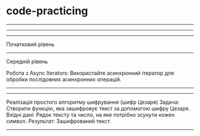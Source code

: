 # code-practicing

<!-- FOR-WARM-UP -->

<!-- 1. Каталог продуктів
   Створіть об'єкт, що представляє каталог продуктів. Кожен продукт має мати назву, ціну, категорію та рейтинг. Реалізуйте наступні функції:

Функцію для додавання нового продукту в каталог.
Функцію, яка повертає масив усіх продуктів певної категорії.
Функцію, яка сортує продукти за ціною або рейтингом у зростаючому або спадаючому порядку. -->

<!-- 2. Журнал студентів
   Створіть об'єкт, що представляє журнал студентів. Кожен студент має ім'я та масив оцінок. Реалізуйте наступні функції:

Функцію для додавання нового студента і його оцінок.
Функцію, яка обчислює середній бал кожного студента.
Функцію, яка виводить ім'я студента з найвищим середнім балом. -->

<!-- 3. Управління тасками
   Створіть об'єкт для управління списком завдань. Кожне завдання має опис, статус (відкрито, в процесі, завершено) і пріоритет. Реалізуйте наступні функції:

Функцію для додавання нового завдання.
Функцію для зміни статусу завдання.
Функцію, яка повертає всі завдання з певним пріоритетом або статусом. -->

<!-- 4. Аналіз даних
   Дано масив об'єктів, де кожен об'єкт представляє даних працівника (ім'я, вік, зарплата). Реалізуйте наступні функції:

Функцію, яка обчислює середню зарплату всіх працівників.
Функцію, яка виводить інформацію про найстаршого працівника.
Функцію, яка повертає масив працівників, зарплата яких вища за середню. -->

<!-- 5. Погода в містах
   Створіть масив об'єктів, де кожен об'єкт представляє погоду в певному місті (назва міста, температура, тип погоди). Реалізуйте наступні функції:

Функцію, яка сортує міста за температурою в зростаючому або спадаючому порядку.
Функцію, яка виводить міста з певним типом погоди. -->

<!-- HARD-LVL -->

<!-- Завдання 1: Система управління бібліотекою
Мета: Створити систему для управління бібліотекою, яка дозволяє керувати книгами та читачами.

Основні вимоги:

Модель книги:
Кожна книга має унікальний ідентифікатор, назву, автора, рік видання, жанр, та статус (доступна, видалена або видається).
Модель читача:
Кожен читач має унікальний ідентифікатор, ім'я, список книг, які він взяв (не більше 3-х одночасно), та історію взяття книг.
Функціональність:
Додавання та видалення книг з бібліотеки.
Реєстрація читачів та ведення їхньої історії взяття книг.
Видача книг читачам (з урахуванням обмеження на кількість одночасно взятих книг).
Повернення книг до бібліотеки та оновлення статусу книги.
Пошук книг за різними критеріями (автор, жанр, статус).
Генерація звітів про книги та читачів (наприклад, найпопулярніші книги, читачі з найбільшою кількістю прочитаних книг). -->

<!-- ОБ'ЄКТАМИ - ГОТОВО -->
<!-- КЛАСАМИ - ГОТОВО -->

<!-- Завдання 2: Система управління замовленнями в ресторані
Мета: Розробити систему для управління замовленнями в ресторані, що дозволить персоналу керувати столиками, меню та замовленнями клієнтів.

Основні вимоги:

Модель столика:
Кожен столик має унікальний ідентифікатор, номер, кількість місць, та статус (зайнятий, вільний).

Модель меню:
Меню складається з категорій (наприклад, напої, основні страви, десерти), кожна категорія містить страви з назвою, ціною та інгредієнтами.

Модель замовлення:
Замовлення включає інформацію про столик, список страв з меню, загальну вартість, та статус замовлення (нове, в процесі, готове до подачі, закрите).

Функціональність:
Додавання, видалення та оновлення страв в меню.

Ведення обліку столиків і їх статусів.

Прийняття замовлень від клієнтів, присвоєння замовлення конкретному столику, та управління статусами замовлень.

Оновлення статусу столиків залежно від замовлень (наприклад, зміна статусу на "зайнятий", коли замовлення прийняте).

Автоматичний розрахунок загальної вартості замовлення з урахуванням страв, які були обрані.

Відображення актуального списку доступних страв з меню для клієнтів.

Можливість відміни замовлення або окремих страв з замовлення до моменту їх приготування.

Генерація звітів про продажі, популярні страви, ефективність обслуговування столиків тощо -->

<!-- НУ ЯКБИ зроблено -->

---

<!-- PROMISES(наконець-то) -->

<!-- Задача 1: Таймер зворотнього відліку

Створіть функцію таймера зворотнього відліку, яка приймає кількість секунд і показує час, що залишився, кожну секунду. Коли час вийде, таймер повинен вивести повідомлення "Час вийшов!". -->

<!-- Задача 2: Запит на отримання даних з затримкою

Симулюйте запит на отримання даних з сервера, використовуючи проміс, який імітує успішний відгук або помилку з певною затримкою. Використовуйте setTimeout для створення затримки.

Особливості:

Функція повинна приймати два аргументи: data (дані, які будуть повернуті у випадку успіху) і delay (затримка в мілісекундах).
Проміс повинен розв'язуватися з даними data після затримки, вказаної в delay.
Додайте можливість симуляції помилки. Проміс повинен бути відхилений з помилкою, якщо передано спеціальний аргумент або умову. -->

<!-- Задача 3: Послідовне виконання промісів з затримкою

Напишіть функцію, яка приймає масив промісів і затримку в мілісекундах. Функція повинна виконувати ці проміси послідовно, з вказаною затримкою між кожним промісом.

Особливості:

Використовуйте async/await для послідовного виконання промісів.
Застосуйте setTimeout для створення затримки між виконаннями промісів.
Кожен проміс у масиві може представляти симульований запит до API з використанням попередньо описаного методу зі затримкою. -->

---

<!-- Задача 1: Сума чисел
Тема: Змінні, Оператори.
Напишіть функцію, яка приймає два числа як аргументи і повертає їх суму. -->

<!-- Задача 2: Перевірка парності
Тема: Умовні оператори.
Напишіть функцію, що приймає число як аргумент і повертає "парне", якщо число парне, і "непарне", якщо число непарне. -->

<!-- Задача 3: Велика літера
Тема: Рядки.
Напишіть функцію, яка перетворює перший символ рядка в верхній регістр. -->

<!-- Задача 4: Максимальне число
Тема: Масиви, Цикли.
Напишіть функцію, яка приймає масив чисел і повертає найбільше число з масиву. -->

<!-- Задача 5: Факторіал числа
Тема: Цикли, Функції.
Напишіть функцію, що обчислює факторіал заданого числа. Нагадуємо, факторіал 5 (означається як 5!) є 1 _ 2 _ 3 _ 4 _ 5 = 120. -->

<!-- Задача 6: Унікальні елементи
Тема: Об'єкти, Масиви.
Напишіть функцію, яка приймає масив і повертає новий масив, що містить тільки унікальні елементи з оригінального масиву. -->

<!-- Задача 7: Підрахунок голосних
Тема: Рядки, Цикли.
Напишіть функцію, яка приймає рядок і повертає кількість голосних букв у рядку. -->

---

Початковий рівень

<!-- Проміси 101: Створіть проміс, який розв'язується через 2 секунди з повідомленням "Hello, Promise!". -->

<!-- Використання setTimeout: Напишіть функцію, що виводить "Hello, World!" через 3 секунди, використовуючи setTimeout. -->

<!-- Перетворення Callback на Проміс: Перепишіть функцію, що приймає callback, використовуючи проміси. -->

<!-- Ланцюжок Промісів: Створіть ланцюжок з трьох промісів, де кожен наступний проміс використовує результат попереднього. -->

<!-- Використання Promise.resolve(): Створіть функцію, що повертає відразу вирішений проміс з результатом "Immediate Resolve".

Використання Promise.reject(): Створіть функцію, що повертає відразу відхилений проміс з помилкою "Immediate Reject". -->

<!-- Базовий Async/Await: Створіть асинхронну функцію, яка використовує await для очікування вирішення промісу, який розв'язується через 2 секунди. -->

<!-- Робота з Promise.all(): Використайте Promise.all, щоб дочекатися вирішення трьох промісів, які розв'язуються через 1, 2 та 3 секунди відповідно. -->

<!-- Встановлення Інтервалу: Напишіть функцію, що виводить повідомлення "Interval Message" кожні 5 секунд, використовуючи setInterval. -->

<!-- Очищення Інтервалу: Створіть таймер, що зупиняється після 10 секунд -->

---

Середній рівень

<!-- Паралельне виконання Промісів: Виконайте масив промісів паралельно і обробіть їх результати, як тільки всі вони розв'язуються. -->

<!-- Обробка помилок у Промісах: Напишіть функцію, що використовує Promise.catch для обробки помилок в промісі. -->

<!-- Генератор Часових Затримок: Створіть генератор, що повертає проміси зі зростаючою затримкою виконання (наприклад, 1с, 2с, 3с). -->

<!-- Асинхронний Інтервал: Реалізуйте функцію, яка імітує setInterval через використання рекурсивного setTimeout. -->

<!-- Обмеження Паралельності Промісів: Напишіть функцію, яка виконує масив промісів з обмеженою кількістю одночасних виконань. -->

<!-- Асинхронне Повторення: Створіть функцію, що повторює асинхронну операцію (наприклад, запит до сервера) до успішного виконання або до досягнення максимальної кількості спроб. -->

Робота з Async Iterators: Використайте асинхронний ітератор для обробки послідовних асинхронних операцій. <!-- тут то, шо на даний момент не потрібно -->

<!-- Промісифікація Довільних Функцій: Напишіть утиліту, яка перетворює функцію з колбеком у функцію, що повертає проміс. -->
<!-- (начав +- понімати, але НАДТО комплексно) -->

<!-- Реалізація Простого Cache з Промісами: Створіть простий кеш для збереження результатів асинхронних операцій. -->

<!-- Використання Promise.race(): Реалізуйте таймаут для проміса, використовуючи Promise.race(), щоб відхилити проміс, якщо він не вирішується вчасно. -->

---

<!-- Перетворення температури
Задача: Написати функцію, яка перетворює температуру з градусів Цельсія в градуси Фаренгейта і навпаки.
Вхідні дані: Температура і одиниця виміру (Ц/Ф).
Результат: Перетворена температура з відповідною одиницею виміру. -->

<!-- Калькулятор суми масиву
Задача: Написати функцію, яка обчислює суму чисел у масиві.
Вхідні дані: Масив чисел.
Результат: Сума чисел у масиві. -->

<!-- Пошук дублікатів
Задача: Створіть функцію, що знаходить перший повторюваний елемент у масиві.
Вхідні дані: Масив елементів (числа, рядки).
Результат: Перший дублікат; якщо дублікатів немає, поверніть null. -->

---

<!-- Сортування масиву об'єктів
Задача: Написати функцію, яка сортує масив об'єктів за зазначеним полем (наприклад, за віком користувачів).
Вхідні дані: Масив об'єктів (кожен об'єкт містить ім'я і вік).
Результат: Відсортований масив. -->

<!-- Агрегація даних
Задача: Написати функцію, яка підраховує загальну кількість товарів у кошику і загальну вартість.
Вхідні дані: Масив об'єктів, де кожен об'єкт представляє товар (ціна та кількість).
Результат: Об'єкт з загальною кількістю та вартістю товарів. -->

<!-- Пошук максимального і мінімального числа
Задача: Створити функцію, яка знаходить максимальне та мінімальне число у масиві.
Вхідні дані: Масив чисел.
Результат: Об'єкт з максимальним і мінімальним значеннями. -->

<!-- Генерація випадкових імен
Задача: Написати функцію, яка генерує випадкове ім'я, скомбіноване з двох частин (наприклад, перша частина – це кольори, друга – тварини).
Вхідні дані: Два масиви (один з кольорами, інший з назвами тварин).
Результат: Випадкове ім'я у форматі "КолірТварина". -->

<!-- Частотний аналіз тексту
Задача: Написати функцію, яка аналізує текст та виводить статистику по частоті використання кожної букви.
Вхідні дані: Рядок тексту.
Результат: Об'єкт, де ключі — це букви, а значення — частота їх використання у тексті. -->

Реалізація простого алгоритму шифрування (шифр Цезаря)
Задача: Створити функцію, яка зашифровує текст за допомогою шифру Цезаря.
Вхідні дані: Рядок тексту та число, на яке потрібно зсунути кожен символ.
Результат: Зашифрований текст.

<!-- (як це вообще зробити без гпт?) -->

---

<!-- Асинхронне завантаження даних
Задача полягає в написанні функції, яка асинхронно завантажує дані з заданого API і повертає ці дані як JavaScript об'єкт. Функція повинна повертати проміс, який резолвиться з отриманими даними у форматі JSON. -->

<!-- Послідовне виконання асинхронних завдань
Розробіть функцію, яка виконує три асинхронні операції поспіль, де кожна наступна операція чекає на завершення попередньої. Функція повинна повертати проміс, який резолвиться після завершення всіх трьох операцій. -->

<!-- Паралельне виконання асинхронних завдань з Promise.all
Напишіть функцію, яка ініціює декілька асинхронних завдань паралельно і обробляє всі результати одразу після їх завершення. Функція повинна використовувати Promise.all для отримання результатів з усіх завдань і повертати проміс з масивом результатів. -->

<!-- Обробка помилок у асинхронних функціях
Завдання полягає у створенні функції, яка асинхронно завантажує дані та належним чином обробляє можливі помилки під час завантаження. Функція має повертати проміс, який в разі успіху резолвиться з даними, а у випадку помилки реджектиться з відповідним повідомленням. -->

<!-- Затримка виконання асинхронної функції
Створіть функцію, що імітує затримку перед виконанням асинхронного коду. Вона повинна приймати час затримки в мілісекундах і повертати проміс, який резолвиться після зазначеної затримки, дозволяючи продовжити виконання інших операцій. -->

<!-- Паралельне завантаження з кешуванням
Напишіть функцію, що асинхронно запитує дані з декількох ресурсів паралельно, використовуючи проміси. Додайте механізм кешування, який зберігає результати попередніх запитів і повторно використовує їх, якщо однакові запити відбуваються повторно. Кеш має мати часове обмеження на зберігання даних, після якого вони мають бути оновлені. -->

<!-- Асинхронний каскадний вибір
Створіть функцію, яка виконує послідовність асинхронних запитів, де кожен наступний запит залежить від результату попереднього. Наприклад, спочатку запитати інформацію про користувача з сервера, потім, використовуючи отриману інформацію, запитати його замовлення, а потім деталі цих замовлень. Використання async/await може полегшити читання і написання коду для таких послідовних асинхронних операцій. -->

<!-- Асинхронне агрегування даних
Напишіть функцію, що агрегує дані з декількох асинхронних джерел (наприклад, різних API). Функція повинна обробляти всі вхідні дані паралельно, але резолвитися тільки після завершення всіх запитів, збираючи всі результати в один великий звіт. -->
